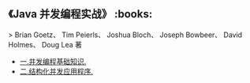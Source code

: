 <h2>《Java 并发编程实战》 :books: </h2> 
> Brian Goetz、 Tim Peierls、 Joshua Bloch、 Joseph Bowbeer、 David Holmes、 Doug Lea 著   

* <a href="https://github.com/wuping5719/MyCNBlogs/edit/master/Reading-Notes/JavaConcurrencyInPractice/ConcurrencyInPractice-1.md">一.并发编程基础知识.</a>
* <a href="https://github.com/wuping5719/MyCNBlogs/edit/master/Reading-Notes/JavaConcurrencyInPractice/ConcurrencyInPractice-2.md">二.结构化并发应用程序.</a>

